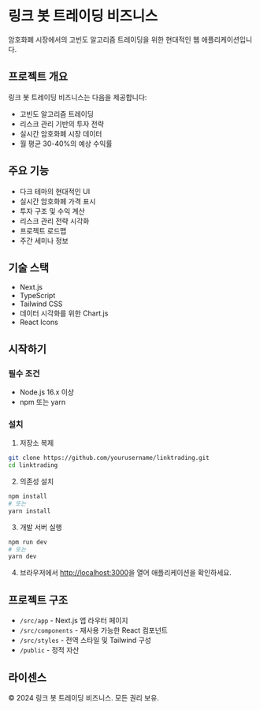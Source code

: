 # 링크 봇 트레이딩 비즈니스

암호화폐 시장에서의 고빈도 알고리즘 트레이딩을 위한 현대적인 웹 애플리케이션입니다.

## 프로젝트 개요

링크 봇 트레이딩 비즈니스는 다음을 제공합니다:
- 고빈도 알고리즘 트레이딩
- 리스크 관리 기반의 투자 전략
- 실시간 암호화폐 시장 데이터
- 월 평균 30-40%의 예상 수익률

## 주요 기능

- 다크 테마의 현대적인 UI
- 실시간 암호화폐 가격 표시
- 투자 구조 및 수익 계산
- 리스크 관리 전략 시각화
- 프로젝트 로드맵
- 주간 세미나 정보

## 기술 스택

- Next.js
- TypeScript
- Tailwind CSS
- 데이터 시각화를 위한 Chart.js
- React Icons

## 시작하기

### 필수 조건

- Node.js 16.x 이상
- npm 또는 yarn

### 설치

1. 저장소 복제
```bash
git clone https://github.com/yourusername/linktrading.git
cd linktrading
```

2. 의존성 설치
```bash
npm install
# 또는
yarn install
```

3. 개발 서버 실행
```bash
npm run dev
# 또는
yarn dev
```

4. 브라우저에서 [http://localhost:3000](http://localhost:3000)을 열어 애플리케이션을 확인하세요.

## 프로젝트 구조

- `/src/app` - Next.js 앱 라우터 페이지
- `/src/components` - 재사용 가능한 React 컴포넌트
- `/src/styles` - 전역 스타일 및 Tailwind 구성
- `/public` - 정적 자산

## 라이센스

© 2024 링크 봇 트레이딩 비즈니스. 모든 권리 보유. 